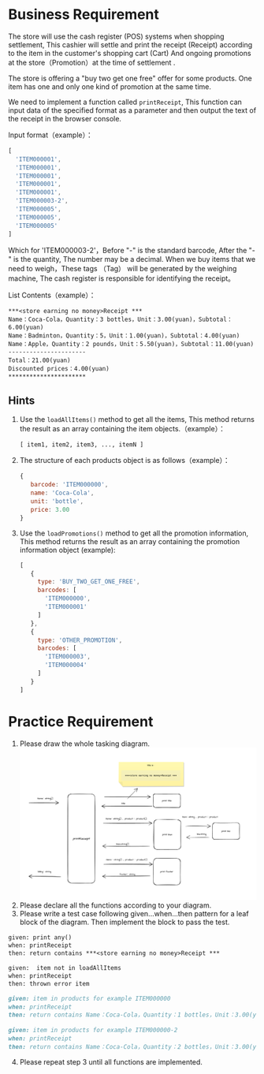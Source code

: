 # Business Requirement

The store will use the cash register (POS) systems when shopping settlement, This cashier will settle and print the receipt (Receipt) according to the item in the customer's shopping cart (Cart)  And ongoing promotions at the store（Promotion）at the time of settlement .

The store is offering a "buy two get one free" offer for some products. One item has one and only one kind of promotion at the same time.

We need to implement a function called `printReceipt`, This function can input data of the specified format as a parameter and then output the text of the receipt in the browser console.

Input format（example）：

```javascript
[
  'ITEM000001',
  'ITEM000001',
  'ITEM000001',
  'ITEM000001',
  'ITEM000001',
  'ITEM000003-2',
  'ITEM000005',
  'ITEM000005',
  'ITEM000005'
]
```

Which for 'ITEM000003-2'，Before "-" is the standard barcode, After the "-" is the quantity, The number may be a decimal.
When we buy items that we need to weigh，These tags （Tag） will be generated by the weighing machine, The cash register is responsible for identifying the receipt。


List Contents（example）：

```
***<store earning no money>Receipt ***
Name：Coca-Cola，Quantity：3 bottles，Unit：3.00(yuan)，Subtotal：6.00(yuan)
Name：Badminton，Quantity：5，Unit：1.00(yuan)，Subtotal：4.00(yuan)
Name：Apple，Quantity：2 pounds，Unit：5.50(yuan)，Subtotal：11.00(yuan)
----------------------
Total：21.00(yuan)
Discounted prices：4.00(yuan)
**********************
```



## Hints

1. Use the `loadAllItems()` method to get all the items, This method returns the result as an array containing the item objects.（example）：

   ```
   [ item1, item2, item3, ..., itemN ]
   ```

2. The structure of each products object is as follows（example）：

   ```javascript
   {
      barcode: 'ITEM000000',
      name: 'Coca-Cola',
      unit: 'bottle',
      price: 3.00
   }
   ```

3. Use the `loadPromotions()` method to get all the promotion information, This method returns the result as an array containing the promotion information object (example):

   ```javascript
   [
      {
        type: 'BUY_TWO_GET_ONE_FREE',
        barcodes: [
          'ITEM000000',
          'ITEM000001'
        ]
      },
      {
        type: 'OTHER_PROMOTION',
        barcodes: [
          'ITEM000003',
          'ITEM000004'
        ]
      }
   ]
   ```

# Practice Requirement

1. Please draw the whole tasking diagram.
![img.png](img.png)
2. Please declare all the functions according to your diagram.
3. Please write a test case following given...when...then pattern for a leaf
   block of the diagram. Then implement the block to pass the test.
```
given: print any()
when: printReceipt
then: return contains ***<store earning no money>Receipt *** 
```

```angular2html
given:  item not in loadAllItems
when: printReceipt
then: thrown error item 
```

```markdown
given: item in products for example ITEM000000
when: printReceipt
then: return contains Name：Coca-Cola，Quantity：1 bottles，Unit：3.00(yuan)
```
```markdown
given: item in products for example ITEM000000-2
when: printReceipt
then: return contains Name：Coca-Cola，Quantity：2 bottles，Unit：3.00(yuan)
```
4. Please repeat step 3 until all functions are implemented.
